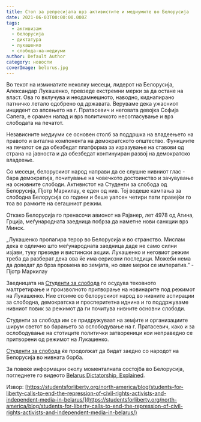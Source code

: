 ```yaml
---
title: Стоп за репресијата врз активистите и медиумите во Белорусија
date: 2021-06-03T00:00:00.000Z
tags:
  - активизам
  - белорусија
  - диктатура
  - лукашенко
  - слобода-на-медиуми
author: Default Author
category: новости
coverImage: belorus.jpg
---
```


Во текот на изминатите неколку месеци, лидерот на Белорусија, Александар Лукашенко, превзеде екстремни мерки за да остане на власт. Ова го вклучува и неодамнешното, наводно, киднапирано патничко летало одобрено од државата. Веруваме дека ужасниот инцидент со апсењето на г. Пратасевич и неговата девојка Софија Сапега, е срамен напад и врз политичкото несогласување и врз слободата на печатот.

Независните медиуми се основен столб за поддршка на владеењето на правото и витална компонента на демократското општество. Функциите на печатот се да обезбедат платформа за изразување на ставови од страна на јавноста и да обезбедат континуиран развој на демократско владеење.

Со месеци, белорускиот народ направи да се слушне нивниот глас - бара демократија, почитување на човечкото достоинство и зачувување на основните слободи. Активистот на Студенти за слобода од Белорусија, Пјотр Маркилау, е еден од нив. Тој водеше кампања за слободна Белорусија со години и беше уапсен четири пати правејќи го тоа во рамките на сегашниот режим. 

Откако Белорусија го пренасочи авионот на Рајанер, лет 4978 од Атина, Грција, меѓународната заедница побрза да наметне нови санкции врз Минск.

„Лукашенко пропагира терор во Белорусија и во странство. Мислам дека е одлично што меѓународната заедница даде не само силни изјави, туку презеде и вистински акции. Лукашенко и неговиот режим треба да разберат дека ова ќе има сериозни последици. Можеби нема да доведат до брза промена во земјата, но овие мерки се императив.” - Пјотр Маркилау

Заедницата на [Студенти за слобода](https://studentsforliberty.org/europe/) го осудува тековното малтретирање и произволното притворање на новинарите под режимот на Лукашенко. Ние стоиме со белорускиот народ во нивните аспирации за слободна, демократска и просперитетна иднина и го поддржуваме нивниот повик за режимот да ги почитува нивните основни слободи.

Студенти за слобода им се придружуваат на земјите и организациите ширум светот во барањето за ослободување на г. Пратасевич, како и за ослободување на стотиците политички затвореници кои неправедно се притворени од режимот на Лукашенко.

[Студенти за слобода](https://studentsforliberty.org/europe/) ќе продолжат да бидат заедно со народот на Белорусија во нивната борба.

За повеќе информации околу моменталната состојба во Белорусија, погледнете го видеото [Belarus Dictatorship, Explained](https://www.youtube.com/watch?v=J3BMrC4O3dY).

Извор: [https://studentsforliberty.org/north-america/blog/students-for-liberty-calls-to-end-the-repression-of-civil-rights-activists-and-independent-media-in-belarus/](https://studentsforliberty.org/north-america/blog/students-for-liberty-calls-to-end-the-repression-of-civil-rights-activists-and-independent-media-in-belarus/)
